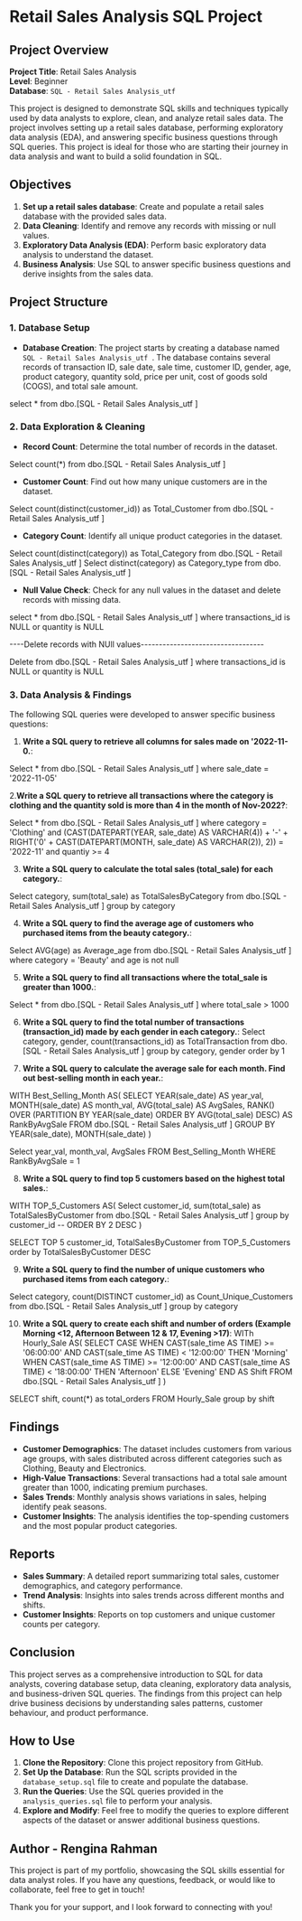 # Retail Sales Analysis SQL Project

## Project Overview

**Project Title**: Retail Sales Analysis  
**Level**: Beginner  
**Database**: `SQL - Retail Sales Analysis_utf`

This project is designed to demonstrate SQL skills and techniques typically used by data analysts to explore, clean, and analyze retail sales data. The project involves setting up a retail sales database, performing exploratory data analysis (EDA), and answering specific business questions through SQL queries. This project is ideal for those who are starting their journey in data analysis and want to build a solid foundation in SQL.

## Objectives

1. **Set up a retail sales database**: Create and populate a retail sales database with the provided sales data.
2. **Data Cleaning**: Identify and remove any records with missing or null values.
3. **Exploratory Data Analysis (EDA)**: Perform basic exploratory data analysis to understand the dataset.
4. **Business Analysis**: Use SQL to answer specific business questions and derive insights from the sales data.

## Project Structure

### 1. Database Setup

- **Database Creation**: The project starts by creating a database named `SQL - Retail Sales Analysis_utf `.
The database contains several records of transaction ID, sale date, sale time, customer ID, gender, age, product category, quantity sold, price per unit, cost of goods sold (COGS), and total sale amount.

select *
from dbo.[SQL - Retail Sales Analysis_utf ]

### 2. Data Exploration & Cleaning

- **Record Count**: Determine the total number of records in the dataset.
  
Select count(*)
from dbo.[SQL - Retail Sales Analysis_utf ]
- **Customer Count**: Find out how many unique customers are in the dataset.
  
Select count(distinct(customer_id)) as Total_Customer
from dbo.[SQL - Retail Sales Analysis_utf ]

- **Category Count**: Identify all unique product categories in the dataset.
  
Select count(distinct(category)) as Total_Category
from dbo.[SQL - Retail Sales Analysis_utf ]
Select distinct(category) as Category_type
from dbo.[SQL - Retail Sales Analysis_utf ]

- **Null Value Check**: Check for any null values in the dataset and delete records with missing data.
  
select *
from dbo.[SQL - Retail Sales Analysis_utf ]
where 
	transactions_id is NULL
	or quantity is NULL

----Delete records with NUll values----------------------------------

Delete 
from dbo.[SQL - Retail Sales Analysis_utf ]
where 
	transactions_id is NULL
	or quantity is NULL

### 3. Data Analysis & Findings

The following SQL queries were developed to answer specific business questions:

1. **Write a SQL query to retrieve all columns for sales made on '2022-11-0.**:
   
Select *
from dbo.[SQL - Retail Sales Analysis_utf ]
where sale_date = '2022-11-05'

2.**Write a SQL query to retrieve all transactions where the category is clothing and the quantity sold is more than 4 in the month of Nov-2022?**:

Select * 
from dbo.[SQL - Retail Sales Analysis_utf ]
where category = 'Clothing'
	and (CAST(DATEPART(YEAR, sale_date) AS VARCHAR(4)) + '-' +
		RIGHT('0' + CAST(DATEPART(MONTH, sale_date) AS VARCHAR(2)), 2)) = '2022-11'
	and quantiy >= 4
 
3. **Write a SQL query to calculate the total sales (total_sale) for each category.**:

Select category, sum(total_sale) as TotalSalesByCategory
from dbo.[SQL - Retail Sales Analysis_utf ]
group by category

4. **Write a SQL query to find the average age of customers who purchased items from the beauty category.**:

Select AVG(age) as Average_age
from dbo.[SQL - Retail Sales Analysis_utf ]
where category = 'Beauty'
and age is not null

5. **Write a SQL query to find all transactions where the total_sale is greater than 1000.**:

Select *
from dbo.[SQL - Retail Sales Analysis_utf ]
where total_sale > 1000
   
6. **Write a SQL query to find the total number of transactions (transaction_id) made by each gender in each category.**:
Select category, gender, count(transactions_id) as TotalTransaction
from dbo.[SQL - Retail Sales Analysis_utf ]
group by category, gender
order by 1

7. **Write a SQL query to calculate the average sale for each month. Find out best-selling month in each year.**:

WITH Best_Selling_Month AS(
	SELECT
		YEAR(sale_date) AS year_val,
		MONTH(sale_date) AS month_val,
		AVG(total_sale) AS AvgSales,
		RANK() OVER (PARTITION BY YEAR(sale_date) ORDER BY AVG(total_sale) DESC) AS RankByAvgSale
	FROM
		dbo.[SQL - Retail Sales Analysis_utf ]
	GROUP BY
		YEAR(sale_date),
		MONTH(sale_date) 
)

Select  year_val, month_val, AvgSales
	FROM Best_Selling_Month 
	WHERE RankByAvgSale = 1
 
8. **Write a SQL query to find top 5 customers based on the highest total sales.**:

WITH TOP_5_Customers AS(
	Select customer_id, sum(total_sale) as TotalSalesByCustomer
	from dbo.[SQL - Retail Sales Analysis_utf ]
	group by customer_id
--	ORDER BY  2 DESC
)

SELECT TOP 5 customer_id, TotalSalesByCustomer
from TOP_5_Customers
order by TotalSalesByCustomer DESC

9. **Write a SQL query to find the number of unique customers who purchased items from each category.**:

Select category, count(DISTINCT customer_id) as Count_Unique_Customers
from dbo.[SQL - Retail Sales Analysis_utf ]
group by category

10. **Write a SQL query to create each shift and number of orders (Example Morning <12, Afternoon Between 12 & 17, Evening >17)**:
WITh Hourly_Sale AS(
SELECT 
    CASE
        WHEN CAST(sale_time AS TIME) >= '06:00:00' AND CAST(sale_time AS TIME) < '12:00:00' THEN 'Morning'
        WHEN CAST(sale_time AS TIME) >= '12:00:00' AND CAST(sale_time AS TIME) < '18:00:00' THEN 'Afternoon'
        ELSE 'Evening'
    END AS Shift
FROM
    dbo.[SQL - Retail Sales Analysis_utf ]
)

SELECT shift, count(*) as total_orders
FROM Hourly_Sale
group by shift 
    
## Findings

- **Customer Demographics**: The dataset includes customers from various age groups, with sales distributed across different categories such as Clothing, Beauty and Electronics.
- **High-Value Transactions**: Several transactions had a total sale amount greater than 1000, indicating premium purchases.
- **Sales Trends**: Monthly analysis shows variations in sales, helping identify peak seasons.
- **Customer Insights**: The analysis identifies the top-spending customers and the most popular product categories.

## Reports

- **Sales Summary**: A detailed report summarizing total sales, customer demographics, and category performance.
- **Trend Analysis**: Insights into sales trends across different months and shifts.
- **Customer Insights**: Reports on top customers and unique customer counts per category.

## Conclusion

This project serves as a comprehensive introduction to SQL for data analysts, covering database setup, data cleaning, exploratory data analysis, and business-driven SQL queries. The findings from this project can help drive business decisions by understanding sales patterns, customer behaviour, and product performance.

## How to Use

1. **Clone the Repository**: Clone this project repository from GitHub.
2. **Set Up the Database**: Run the SQL scripts provided in the `database_setup.sql` file to create and populate the database.
3. **Run the Queries**: Use the SQL queries provided in the `analysis_queries.sql` file to perform your analysis.
4. **Explore and Modify**: Feel free to modify the queries to explore different aspects of the dataset or answer additional business questions.

## Author - Rengina Rahman

This project is part of my portfolio, showcasing the SQL skills essential for data analyst roles. If you have any questions, feedback, or would like to collaborate, feel free to get in touch!

Thank you for your support, and I look forward to connecting with you!
